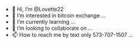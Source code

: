 - 👋 Hi, I’m @Lovette22
- 👀 I’m interested in bitcoin exchange ...
- 🌱 I’m currently learning ...
- 💞️ I’m looking to collaborate on ...
- 📫 How to reach me by text only 573-707-1507 ...

<!---
Lovette22/Lovette22 is a ✨ special ✨ repository because its `README.md` (this file) appears on your GitHub profile.
You can click the Preview link to take a look at your changes.
--->
